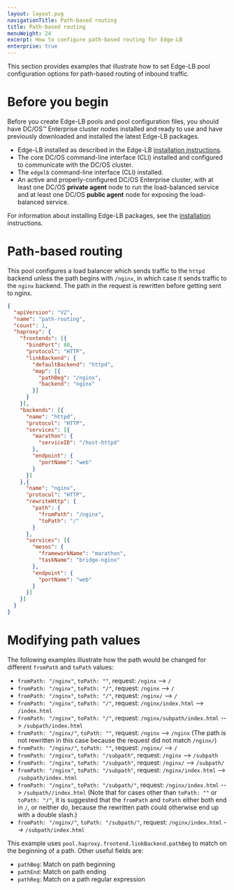 ```yaml
---
layout: layout.pug
navigationTitle: Path-based routing
title: Path-based routing
menuWeight: 24
excerpt: How to configure path-based routing for Edge-LB
enterprise: true
---
```


This section provides examples that illustrate how to set Edge-LB pool configuration options for path-based routing of inbound traffic.

# Before you begin
Before you create Edge-LB pools and pool configuration files, you should have DC/OS&trade; Enterprise cluster nodes installed and ready to use and have previously downloaded and installed the latest Edge-LB packages. 

* Edge-LB installed as described in the Edge-LB [installation instructions](/mesosphere/dcos/services/edge-lb/1.5/getting-started/installing).
* The core DC/OS command-line interface (CLI) installed and configured to communicate with the DC/OS cluster.
* The `edgelb` command-line interface (CLI) installed.
* An active and properly-configured DC/OS Enterprise cluster, with at least one DC/OS **private agent** node to run the load-balanced service and at least one DC/OS **public agent** node for exposing the load-balanced service.

For information about installing Edge-LB packages, see the [installation](/mesosphere/dcos/services/edge-lb/1.5/getting-started/installing/) instructions.

# Path-based routing
This pool configures a load balancer which sends traffic to the `httpd` backend unless the path begins with `/nginx`, in which case it sends traffic to the `nginx` backend. The path in the request is rewritten before getting sent to nginx.

```json
{
  "apiVersion": "V2",
  "name": "path-routing",
  "count": 1,
  "haproxy": {
    "frontends": [{
      "bindPort": 80,
      "protocol": "HTTP",
      "linkBackend": {
        "defaultBackend": "httpd",
        "map": [{
          "pathBeg": "/nginx",
          "backend": "nginx"
        }]
      }
    }],
    "backends": [{
      "name": "httpd",
      "protocol": "HTTP",
      "services": [{
        "marathon": {
          "serviceID": "/host-httpd"
        },
        "endpoint": {
          "portName": "web"
        }
      }]
    },{
      "name": "nginx",
      "protocol": "HTTP",
      "rewriteHttp": {
        "path": {
          "fromPath": "/nginx",
          "toPath": "/"
        }
      },
      "services": [{
        "mesos": {
          "frameworkName": "marathon",
          "taskName": "bridge-nginx"
        },
        "endpoint": {
          "portName": "web"
        }
      }]
    }]
  }
}
```
# Modifying path values
The following examples illustrate how the path would be changed for different `fromPath` and `toPath` values:

* `fromPath: "/nginx"`, `toPath: ""`, request: `/nginx` --> `/`
* `fromPath: "/nginx"`, `toPath: "/"`, request: `/nginx` --> `/`
* `fromPath: "/nginx"`, `toPath: "/"`, request: `/nginx/` --> `/`
* `fromPath: "/nginx"`, `toPath: "/"`, request: `/nginx/index.html` --> `/index.html`
* `fromPath: "/nginx"`, `toPath: "/"`, request: `/nginx/subpath/index.html` --> `/subpath/index.html`
* `fromPath: "/nginx/"`, `toPath: ""`, request: `/nginx` --> `/nginx`
    (The path is not rewritten in this case because the request did not match `/nginx/`)
* `fromPath: "/nginx/"`, `toPath: ""`, request: `/nginx/` --> `/`
* `fromPath: "/nginx"`, `toPath: "/subpath"`, request: `/nginx` --> `/subpath`
* `fromPath: "/nginx"`, `toPath: "/subpath"`, request: `/nginx/` --> `/subpath/`
* `fromPath: "/nginx"`, `toPath: "/subpath"`, request: `/nginx/index.html` --> `/subpath/index.html`
* `fromPath: "/nginx"`, `toPath: "/subpath/"`, request: `/nginx/index.html` --> `/subpath//index.html`
    (Note that for cases other than `toPath: ""` or `toPath: "/"`, it is suggested that the `fromPath` and `toPath` either both end in `/`, or neither do, because the rewritten path could otherwise end up with a double slash.)
* `fromPath: "/nginx/"`, `toPath: "/subpath/"`, request: `/nginx/index.html` --> `/subpath/index.html`

This example uses `pool.haproxy.frontend.linkBackend.pathBeg` to match on the beginning of a path. Other useful fields are:

* `pathBeg`: Match on path beginning
* `pathEnd`: Match on path ending
* `pathReg`: Match on a path regular expression
